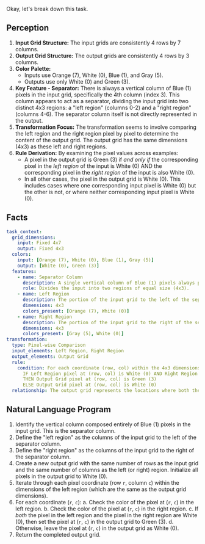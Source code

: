 Okay, let's break down this task.

## Perception

1.  **Input Grid Structure:** The input grids are consistently 4 rows by 7 columns.
2.  **Output Grid Structure:** The output grids are consistently 4 rows by 3 columns.
3.  **Color Palette:**
    *   Inputs use Orange (7), White (0), Blue (1), and Gray (5).
    *   Outputs use only White (0) and Green (3).
4.  **Key Feature - Separator:** There is always a vertical column of Blue (1) pixels in the input grid, specifically the 4th column (index 3). This column appears to act as a separator, dividing the input grid into two distinct 4x3 regions: a "left region" (columns 0-2) and a "right region" (columns 4-6). The separator column itself is not directly represented in the output.
5.  **Transformation Focus:** The transformation seems to involve comparing the left region and the right region pixel by pixel to determine the content of the output grid. The output grid has the same dimensions (4x3) as these left and right regions.
6.  **Rule Derivation:** By examining the pixel values across examples:
    *   A pixel in the output grid is Green (3) if *and only if* the corresponding pixel in the *left region* of the input is White (0) AND the corresponding pixel in the *right region* of the input is also White (0).
    *   In all other cases, the pixel in the output grid is White (0). This includes cases where one corresponding input pixel is White (0) but the other is not, or where neither corresponding input pixel is White (0).

## Facts


```yaml
task_context:
  grid_dimensions:
    input: Fixed 4x7
    output: Fixed 4x3
  colors:
    input: [Orange (7), White (0), Blue (1), Gray (5)]
    output: [White (0), Green (3)]
  features:
    - name: Separator Column
      description: A single vertical column of Blue (1) pixels always present at input column index 3.
      role: Divides the input into two regions of equal size (4x3).
    - name: Left Region
      description: The portion of the input grid to the left of the separator column (columns 0-2).
      dimensions: 4x3
      colors_present: [Orange (7), White (0)]
    - name: Right Region
      description: The portion of the input grid to the right of the separator column (columns 4-6).
      dimensions: 4x3
      colors_present: [Gray (5), White (0)]
transformation:
  type: Pixel-wise Comparison
  input_elements: Left Region, Right Region
  output_elements: Output Grid
  rule:
    condition: For each coordinate (row, col) within the 4x3 dimensions:
      IF Left Region pixel at (row, col) is White (0) AND Right Region pixel at (row, col) is White (0)
      THEN Output Grid pixel at (row, col) is Green (3)
      ELSE Output Grid pixel at (row, col) is White (0)
  relationship: The output grid represents the locations where both the left and right input regions have a White (0) pixel simultaneously.
```


## Natural Language Program

1.  Identify the vertical column composed entirely of Blue (1) pixels in the input grid. This is the separator column.
2.  Define the "left region" as the columns of the input grid to the left of the separator column.
3.  Define the "right region" as the columns of the input grid to the right of the separator column.
4.  Create a new output grid with the same number of rows as the input grid and the same number of columns as the left (or right) region. Initialize all pixels in the output grid to White (0).
5.  Iterate through each pixel coordinate (row `r`, column `c`) within the dimensions of the left region (which are the same as the output grid dimensions).
6.  For each coordinate (`r`, `c`):
    a.  Check the color of the pixel at (`r`, `c`) in the left region.
    b.  Check the color of the pixel at (`r`, `c`) in the right region.
    c.  If *both* the pixel in the left region and the pixel in the right region are White (0), then set the pixel at (`r`, `c`) in the output grid to Green (3).
    d.  Otherwise, leave the pixel at (`r`, `c`) in the output grid as White (0).
7.  Return the completed output grid.